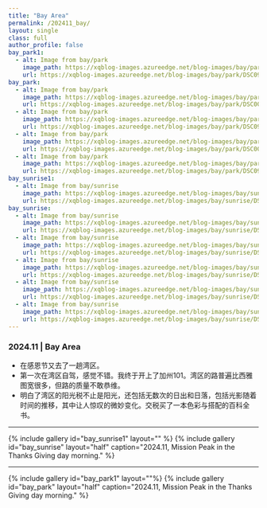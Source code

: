 ```yaml
---
title: "Bay Area"
permalink: /202411_bay/
layout: single
class: full
author_profile: false
bay_park1:
  - alt: Image from bay/park
    image_path: https://xqblog-images.azureedge.net/blog-images/bay/park/DSC09960.webp
    url: https://xqblog-images.azureedge.net/blog-images/bay/park/DSC09960.webp
bay_park:
  - alt: Image from bay/park
    image_path: https://xqblog-images.azureedge.net/blog-images/bay/park/DSC00019.webp
    url: https://xqblog-images.azureedge.net/blog-images/bay/park/DSC00019.webp
  - alt: Image from bay/park
    image_path: https://xqblog-images.azureedge.net/blog-images/bay/park/DSC09984.webp
    url: https://xqblog-images.azureedge.net/blog-images/bay/park/DSC09984.webp
  - alt: Image from bay/park
    image_path: https://xqblog-images.azureedge.net/blog-images/bay/park/DSC00013.webp
    url: https://xqblog-images.azureedge.net/blog-images/bay/park/DSC00013.webp
  - alt: Image from bay/park
    image_path: https://xqblog-images.azureedge.net/blog-images/bay/park/DSC09969.webp
    url: https://xqblog-images.azureedge.net/blog-images/bay/park/DSC09969.webp
bay_sunrise1:
  - alt: Image from bay/sunrise
    image_path: https://xqblog-images.azureedge.net/blog-images/bay/sunrise/DSC09937-Enhanced-NR.webp
    url: https://xqblog-images.azureedge.net/blog-images/bay/sunrise/DSC09937-Enhanced-NR.webp
bay_sunrise:
  - alt: Image from bay/sunrise
    image_path: https://xqblog-images.azureedge.net/blog-images/bay/sunrise/DSC09940.webp
    url: https://xqblog-images.azureedge.net/blog-images/bay/sunrise/DSC09940.webp
  - alt: Image from bay/sunrise
    image_path: https://xqblog-images.azureedge.net/blog-images/bay/sunrise/DSC09946.webp
    url: https://xqblog-images.azureedge.net/blog-images/bay/sunrise/DSC09946.webp
  - alt: Image from bay/sunrise
    image_path: https://xqblog-images.azureedge.net/blog-images/bay/sunrise/DSC09936-Enhanced-NR.webp
    url: https://xqblog-images.azureedge.net/blog-images/bay/sunrise/DSC09936-Enhanced-NR.webp
  - alt: Image from bay/sunrise
    image_path: https://xqblog-images.azureedge.net/blog-images/bay/sunrise/DSC09940-Enhanced-NR.webp
    url: https://xqblog-images.azureedge.net/blog-images/bay/sunrise/DSC09940-Enhanced-NR.webp
  - alt: Image from bay/sunrise
    image_path: https://xqblog-images.azureedge.net/blog-images/bay/sunrise/DSC09935.webp
    url: https://xqblog-images.azureedge.net/blog-images/bay/sunrise/DSC09935.webp
---
```


### 2024.11 | Bay Area
- 在感恩节又去了一趟湾区。
- 第一次在湾区自驾，感觉不错。我终于开上了加州101。湾区的路普遍比西雅图宽很多，但路的质量不敢恭维。
- 明白了湾区的阳光税不止是阳光，还包括无数次的日出和日落，包括光影随着时间的推移，其中让人惊叹的微妙变化。交税买了一本色彩与搭配的百科全书。

---

{% include gallery id="bay_sunrise1" layout="" %}
{% include gallery id="bay_sunrise" layout="half" caption="2024.11, Mission Peak in the Thanks Giving day morning." %}

---
{% include gallery id="bay_park1" layout=""%}
{% include gallery id="bay_park" layout="half" caption="2024.11, Mission Peak in the Thanks Giving day morning." %}

